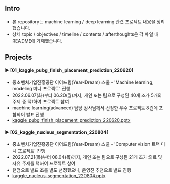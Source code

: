 ####
## Intro
- 본 repository는 machine learning / deep learning 관련 프로젝트 내용을 정리했습니다.  
- 상세 topic / objectives / timeline / contents / afterthoughts은 각 파일 내 README에 기재했습니다.
####
## Projects
#### 
#### ► [01_kaggle_pubg_finish_placement_prediction_220620]  
- 중소벤처기업진흥공단 이어드림(Year-Dream) 스쿨 - 'Machine learning, modeling 미니 프로젝트' 진행
- 2022.06.07(화)부터 06.20(월)까지, 개인 또는 팀으로 구성된 40개 조가 5개의 주제 중 택1하여 프로젝트 참여
- machine learning(advanced) 담당 강사님께서 선정한 우수 프로젝트 8건에 포함되어 발표 진행  
- [kaggle_pubg_finish_placement_prediction_220620.pptx](https://docs.google.com/presentation/d/17SBrxy6Sh9ivFhh5wTlrMkiei50sOwyA/edit?usp=sharing&ouid=117128562660017358728&rtpof=true&sd=true)
####
#### ► [02_kaggle_nucleus_segmentation_220804]  
- 중소벤처기업진흥공단 이어드림(Year-Dream) 스쿨 - 'Computer vision 트랙 미니 프로젝트' 진행
- 2022.07.21(목)부터 08.04(목)까지, 개인 또는 팀으로 구성된 21개 조가 의료 및 자유 주제를 택하여 프로젝트 참여
- 랜덤으로 발표 조를 별도 선정했으나, 운영진 추천으로 발표 진행
- [kaggle_nucleus-segmentation_220804.pptx](https://docs.google.com/presentation/d/1PcXKoE6nQ933DHydfIq504HsOgMhW9sM/edit?usp=sharing&ouid=117128562660017358728&rtpof=true&sd=true)
####
